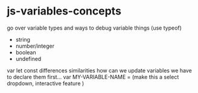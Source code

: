 # js-variables-concepts

go over variable types and ways to debug variable things (use typeof)
- string
- number/integer
- boolean
- undefined    



var let const differences similarities
how can we update variables
we have to declare them first... var MY-VARIABLE-NAME = (make this a select dropdown, interactive feature )


